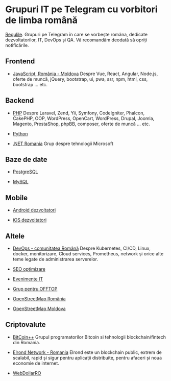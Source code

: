 Grupuri IT pe Telegram cu vorbitori de limba română
===================

[Regulile](https://github.com/js-ro/it-telegram/blob/master/RULES.md). Grupuri pe Telegram în care se vorbește româna, dedicate dezvoltatorilor, IT, DevOps și QA.
Vă recomandăm deodată să opriți notificările.

## Frontend

+ [JavaScript, România - Moldova](https://t.me/js_ro) Despre Vue, React, Angular, Node.js, oferte de muncă, jQuery, bootstrap, ui, pwa, ssr, npm, html, css, bootstrap ... etc.

## Backend

+ [PHP](https://t.me/php_ro) Despre Laravel, Zend, Yii, Symfony, CodeIgniter, Phalcon, CakePHP, OOP, WordPress, OpenCart, WordPress, Drupal, Joomla, Magento, PrestaShop, phpBB, composer, oferte de muncă ... etc.

+ [Python](https://t.me/python_ro)

+ [.NET Romania](https://t.me/dotnetro) Grup despre tehnologii Microsoft

## Baze de date

 + [PostgreSQL](https://t.me/postgresql_ro)
 
 + [MySQL](https://t.me/mysql_ro)

## Mobile

+ [Android dezvoltatori](https://t.me/ro_android)

+ [iOS dezvoltatori](https://t.me/ro_ios)

## Altele

+ [DevOps - comunitatea Română](https://t.me/devops_ro) Despre Kubernetes, CI/CD, Linux, docker, monitorizare, Cloud services, Prometheus, network și orice alte teme legate de administrarea serverelor.

+ [SEO optimizare](https://t.me/seo_ro)

+ [Evenimente IT](https://t.me/evenimente_it_ro)

+ [Grup pentru OFFTOP](https://t.me/holywars_ro)

+ [OpenStreetMap România](https://t.me/OSMRomania)

+ [OpenStreetMap Moldova](https://t.me/OSMMoldova)

## Criptovalute

+ [BitCoin++](https://t.me/bitcoinplusplus) Grupul programatorilor Bitcoin si tehnologii blockchain/fintech din Romania.

+ [Elrond Network - Romania](https://t.me/ElrondNetwork_ro) Elrond este un blockchain public, extrem de scalabil, rapid și sigur pentru aplicații distribuite, pentru afaceri și noua economie de internet.

+ [WebDollarRO](https://t.me/WebDollarRO)
